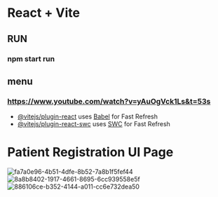 # React + Vite

## RUN

### npm start run

## menu

### https://www.youtube.com/watch?v=yAuOgVck1Ls&t=53s

- [@vitejs/plugin-react](https://github.com/vitejs/vite-plugin-react/blob/main/packages/plugin-react/README.md) uses [Babel](https://babeljs.io/) for Fast Refresh
- [@vitejs/plugin-react-swc](https://github.com/vitejs/vite-plugin-react-swc) uses [SWC](https://swc.rs/) for Fast Refresh

# Patient Registration UI Page

![fa7a0e96-4b51-4dfe-8b52-7a8b1f5fef44](https://github.com/velmurukanmani/hmsui/assets/28945717/442c9991-36be-48f8-9967-0537a22e5574)
![8a8b8402-1917-4661-8695-6cc939558e5f](https://github.com/velmurukanmani/hmsui/assets/28945717/eb90bc6e-7e7a-4026-a1d0-a6f0843f3981)
![886106ce-b352-4144-a011-cc6e732dea50](https://github.com/velmurukanmani/hmsui/assets/28945717/1075ff34-98c9-4f17-bdda-c0f2c57889e9)
